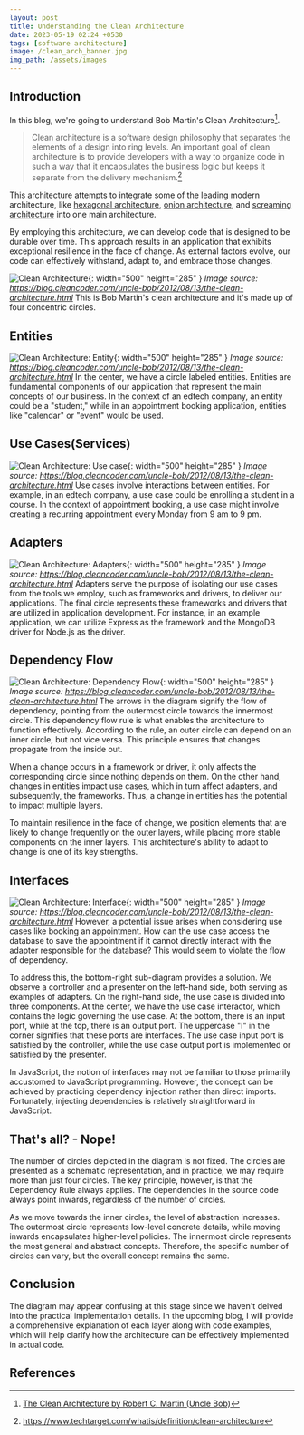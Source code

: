 ```yaml
---
layout: post
title: Understanding the Clean Architecture
date: 2023-05-19 02:24 +0530
tags: [software architecture]
image: /clean_arch_banner.jpg
img_path: /assets/images
---
```

## Introduction

In this blog, we're going to understand Bob Martin's Clean Architecture[^footnote1].

>Clean architecture is a software design philosophy that separates the elements of a design into ring levels. 
An important goal of clean architecture is to provide developers with a way to organize code in such a way that it encapsulates the business logic 
but keeps it separate from the delivery mechanism.[^footnote2]

This architecture attempts to integrate some of the leading modern architecture, like 
[hexagonal architecture](https://medium.com/ssense-tech/hexagonal-architecture-there-are-always-two-sides-to-every-story-bc0780ed7d9c), 
[onion architecture](https://medium.com/expedia-group-tech/onion-architecture-deed8a554423), and 
[screaming architecture](https://blog.cleancoder.com/uncle-bob/2011/09/30/Screaming-Architecture.html) into one main architecture.

By employing this architecture, we can develop code that is designed to be durable over time. This approach results in an application that exhibits exceptional resilience in the face of change. As external factors evolve, our code can effectively withstand, adapt to, and embrace those changes.

![Clean Architecture](/clean_arch.jpeg){: width="500" height="285" }
_Image source: https://blog.cleancoder.com/uncle-bob/2012/08/13/the-clean-architecture.html_
This is Bob Martin's clean architecture and it's made up of four concentric circles.

## Entities

![Clean Architecture: Entity](/clean_arch_entity.png){: width="500" height="285" }
_Image source: https://blog.cleancoder.com/uncle-bob/2012/08/13/the-clean-architecture.html_
In the center, we have a circle labeled entities. Entities are fundamental components of our application that represent the main concepts of our business. In the context of an edtech company, an entity could be a "student," while in an appointment booking application, entities like "calendar" or "event" would be used.

## Use Cases(Services)

![Clean Architecture: Use case](/clean_arch_service.png){: width="500" height="285" }
_Image source: https://blog.cleancoder.com/uncle-bob/2012/08/13/the-clean-architecture.html_
Use cases involve interactions between entities. For example, in an edtech company, a use case could be enrolling a student in a course. In the context of appointment booking, a use case might involve creating a recurring appointment every Monday from 9 am to 9 pm.

## Adapters

![Clean Architecture: Adapters](/clean_arch_controller.png){: width="500" height="285" }
_Image source: https://blog.cleancoder.com/uncle-bob/2012/08/13/the-clean-architecture.html_
Adapters serve the purpose of isolating our use cases from the tools we employ, such as frameworks and drivers, to deliver our applications. The final circle represents these frameworks and drivers that are utilized in application development. For instance, in an example application, we can utilize Express as the framework and the MongoDB driver for Node.js as the driver.

## Dependency Flow

![Clean Architecture: Dependency Flow](/clean_arch_dependency_flow.png){: width="500" height="285" }
_Image source: https://blog.cleancoder.com/uncle-bob/2012/08/13/the-clean-architecture.html_
The arrows in the diagram signify the flow of dependency, pointing from the outermost circle towards the innermost circle. This dependency flow rule is what enables the architecture to function effectively. According to the rule, an outer circle can depend on an inner circle, but not vice versa. This principle ensures that changes propagate from the inside out.

When a change occurs in a framework or driver, it only affects the corresponding circle since nothing depends on them. On the other hand, changes in entities impact use cases, which in turn affect adapters, and subsequently, the frameworks. Thus, a change in entities has the potential to impact multiple layers.

To maintain resilience in the face of change, we position elements that are likely to change frequently on the outer layers, while placing more stable components on the inner layers. This architecture's ability to adapt to change is one of its key strengths.

## Interfaces

![Clean Architecture: Interface](/clean_arch_interface.png){: width="500" height="285" }
_Image source: https://blog.cleancoder.com/uncle-bob/2012/08/13/the-clean-architecture.html_
However, a potential issue arises when considering use cases like booking an appointment. How can the use case access the database to save the appointment if it cannot directly interact with the adapter responsible for the database? This would seem to violate the flow of dependency. 

To address this, the bottom-right sub-diagram provides a solution. We observe a controller and a presenter on the left-hand side, both serving as examples of adapters.
On the right-hand side, the use case is divided into three components. At the center, we have the use case interactor, which contains the logic governing the use case. 
At the bottom, there is an input port, while at the top, there is an output port. The uppercase "I" in the corner signifies that these ports are interfaces. 
The use case input port is satisfied by the controller, while the use case output port is implemented or satisfied by the presenter.

In JavaScript, the notion of interfaces may not be familiar to those primarily accustomed to JavaScript programming. However, the concept can be achieved by practicing dependency injection rather than direct imports. Fortunately, injecting dependencies is relatively straightforward in JavaScript.
 
## That's all? - Nope!

The number of circles depicted in the diagram is not fixed. The circles are presented as a schematic representation, and in practice, we may require more than just four circles. The key principle, however, is that the Dependency Rule always applies. The dependencies in the source code always point inwards, regardless of the number of circles.

As we move towards the inner circles, the level of abstraction increases. The outermost circle represents low-level concrete details, 
while moving inwards encapsulates higher-level policies. The innermost circle represents the most general and abstract concepts. 
Therefore, the specific number of circles can vary, but the overall concept remains the same.

## Conclusion

The diagram may appear confusing at this stage since we haven't delved into the practical implementation details. 
In the upcoming blog, I will provide a comprehensive explanation of each layer along with code examples, which will help clarify how the architecture can be effectively implemented in actual code.

## References
[^footnote1]: [The Clean Architecture by Robert C. Martin (Uncle Bob)](https://blog.cleancoder.com/uncle-bob/2012/08/13/the-clean-architecture.html)
[^footnote2]: <https://www.techtarget.com/whatis/definition/clean-architecture>
